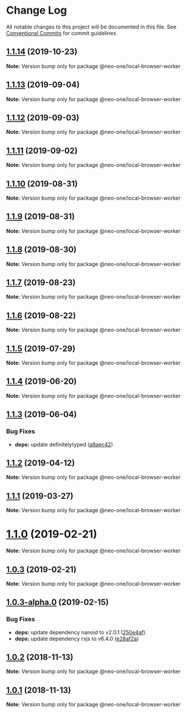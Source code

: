 # Change Log

All notable changes to this project will be documented in this file.
See [Conventional Commits](https://conventionalcommits.org) for commit guidelines.

## [1.1.14](https://github.com/neo-one-suite/neo-one/compare/@neo-one/local-browser-worker@1.1.13...@neo-one/local-browser-worker@1.1.14) (2019-10-23)

**Note:** Version bump only for package @neo-one/local-browser-worker





## [1.1.13](https://github.com/neo-one-suite/neo-one/compare/@neo-one/local-browser-worker@1.1.12...@neo-one/local-browser-worker@1.1.13) (2019-09-04)

**Note:** Version bump only for package @neo-one/local-browser-worker





## [1.1.12](https://github.com/neo-one-suite/neo-one/compare/@neo-one/local-browser-worker@1.1.11...@neo-one/local-browser-worker@1.1.12) (2019-09-03)

**Note:** Version bump only for package @neo-one/local-browser-worker





## [1.1.11](https://github.com/neo-one-suite/neo-one/compare/@neo-one/local-browser-worker@1.1.10...@neo-one/local-browser-worker@1.1.11) (2019-09-02)

**Note:** Version bump only for package @neo-one/local-browser-worker





## [1.1.10](https://github.com/neo-one-suite/neo-one/compare/@neo-one/local-browser-worker@1.1.9...@neo-one/local-browser-worker@1.1.10) (2019-08-31)

**Note:** Version bump only for package @neo-one/local-browser-worker





## [1.1.9](https://github.com/neo-one-suite/neo-one/compare/@neo-one/local-browser-worker@1.1.8...@neo-one/local-browser-worker@1.1.9) (2019-08-31)

**Note:** Version bump only for package @neo-one/local-browser-worker





## [1.1.8](https://github.com/neo-one-suite/neo-one/compare/@neo-one/local-browser-worker@1.1.7...@neo-one/local-browser-worker@1.1.8) (2019-08-30)

**Note:** Version bump only for package @neo-one/local-browser-worker





## [1.1.7](https://github.com/neo-one-suite/neo-one/compare/@neo-one/local-browser-worker@1.1.6...@neo-one/local-browser-worker@1.1.7) (2019-08-23)

**Note:** Version bump only for package @neo-one/local-browser-worker





## [1.1.6](https://github.com/neo-one-suite/neo-one/compare/@neo-one/local-browser-worker@1.1.5...@neo-one/local-browser-worker@1.1.6) (2019-08-22)

**Note:** Version bump only for package @neo-one/local-browser-worker





## [1.1.5](https://github.com/neo-one-suite/neo-one/compare/@neo-one/local-browser-worker@1.1.4...@neo-one/local-browser-worker@1.1.5) (2019-07-29)

**Note:** Version bump only for package @neo-one/local-browser-worker





## [1.1.4](https://github.com/neo-one-suite/neo-one/compare/@neo-one/local-browser-worker@1.1.3...@neo-one/local-browser-worker@1.1.4) (2019-06-20)

**Note:** Version bump only for package @neo-one/local-browser-worker





## [1.1.3](https://github.com/neo-one-suite/neo-one/compare/@neo-one/local-browser-worker@1.1.2...@neo-one/local-browser-worker@1.1.3) (2019-06-04)


### Bug Fixes

* **deps:** update definitelytyped ([a8aec42](https://github.com/neo-one-suite/neo-one/commit/a8aec42))





## [1.1.2](https://github.com/neo-one-suite/neo-one/compare/@neo-one/local-browser-worker@1.1.1...@neo-one/local-browser-worker@1.1.2) (2019-04-12)

**Note:** Version bump only for package @neo-one/local-browser-worker





## [1.1.1](https://github.com/neo-one-suite/neo-one/compare/@neo-one/local-browser-worker@1.1.0...@neo-one/local-browser-worker@1.1.1) (2019-03-27)

**Note:** Version bump only for package @neo-one/local-browser-worker





# [1.1.0](https://github.com/neo-one-suite/neo-one/compare/@neo-one/local-browser-worker@1.0.3...@neo-one/local-browser-worker@1.1.0) (2019-02-21)

**Note:** Version bump only for package @neo-one/local-browser-worker





## [1.0.3](https://github.com/neo-one-suite/neo-one/compare/@neo-one/local-browser-worker@1.0.3-alpha.0...@neo-one/local-browser-worker@1.0.3) (2019-02-21)

**Note:** Version bump only for package @neo-one/local-browser-worker





## [1.0.3-alpha.0](https://github.com/neo-one-suite/neo-one/compare/@neo-one/local-browser-worker@1.0.2...@neo-one/local-browser-worker@1.0.3-alpha.0) (2019-02-15)


### Bug Fixes

* **deps:** update dependency nanoid to v2.0.1 ([250e4af](https://github.com/neo-one-suite/neo-one/commit/250e4af))
* **deps:** update dependency rxjs to v6.4.0 ([e28af2a](https://github.com/neo-one-suite/neo-one/commit/e28af2a))





## [1.0.2](https://github.com/neo-one-suite/neo-one/compare/@neo-one/local-browser-worker@1.0.1...@neo-one/local-browser-worker@1.0.2) (2018-11-13)

**Note:** Version bump only for package @neo-one/local-browser-worker





## [1.0.1](https://github.com/neo-one-suite/neo-one/compare/@neo-one/local-browser-worker@1.0.0...@neo-one/local-browser-worker@1.0.1) (2018-11-13)

**Note:** Version bump only for package @neo-one/local-browser-worker
